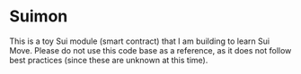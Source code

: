 # Suimon

This is a toy Sui module (smart contract) that I am building to learn Sui Move.
Please do not use this code base as a reference, as it does not follow best practices (since these are unknown at this time).